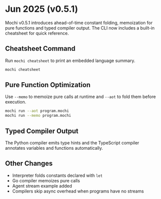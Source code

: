 # Jun 2025 (v0.5.1)

Mochi v0.5.1 introduces ahead-of-time constant folding, memoization for pure functions and typed compiler output. The CLI now includes a built-in cheatsheet for quick reference.

## Cheatsheet Command

Run `mochi cheatsheet` to print an embedded language summary.

```bash
mochi cheatsheet
```

## Pure Function Optimization

Use `--memo` to memoize pure calls at runtime and `--aot` to fold them before execution.

```bash
mochi run --aot program.mochi
mochi run --memo program.mochi
```

## Typed Compiler Output

The Python compiler emits type hints and the TypeScript compiler annotates variables and functions automatically.

## Other Changes

- Interpreter folds constants declared with `let`
- Go compiler memoizes pure calls
- Agent stream example added
- Compilers skip async overhead when programs have no streams
